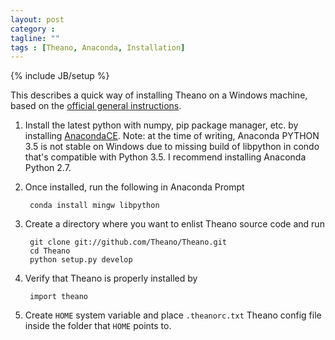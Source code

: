 ```yaml
---
layout: post
category : 
tagline: ""
tags : [Theano, Anaconda, Installation]
---
```

{% include JB/setup %}

This describes a quick way of installing Theano on a Windows machine, based on the [official general instructions](http://deeplearning.net/software/theano/install.html).

1. Install the latest python with numpy, pip package manager, etc. by installing [AnacondaCE](https://www.continuum.io/downloads). Note: at the time of writing, Anaconda PYTHON 3.5 is not stable on Windows due to missing build of libpython in condo that's compatible with Python 3.5. I recommend installing Anaconda Python 2.7.

1. Once installed, run the following in Anaconda Prompt 

        conda install mingw libpython

1. Create a directory where you want to enlist Theano source code and run

        git clone git://github.com/Theano/Theano.git
        cd Theano
        python setup.py develop
        
1. Verify that Theano is properly installed by 
        
        import theano

1. Create `HOME` system variable and place ```.theanorc.txt``` Theano config file inside the folder that `HOME` points to. 

